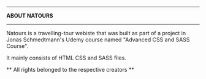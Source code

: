 *******************************
**ABOUT NATOURS**
*******************************

Natours is a travelling-tour webiste that was built as part of a project in Jonas Schmedtmann's Udemy course named "Advanced CSS and SASS Course".

It mainly consists of HTML CSS and SASS files.

** All rights belonged to the respective creators ** 

